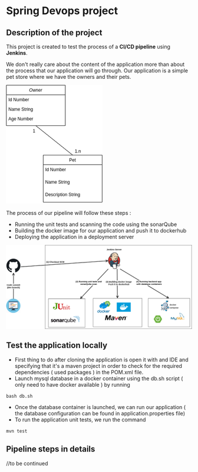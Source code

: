 # Spring Devops project
## Description of the project

This project is created to test the process of a **CI/CD pipeline** using **Jenkins**.

We don't really care about the content of the application more than about the process that our application will go through.
Our application is a simple pet store where we have the owners and their pets.

![](./assets/images/class%20diagram.drawio.png)

The process of our pipeline will follow these steps : 
* Running the unit tests and scanning the code using the sonarQube
* Building the docker image for our application and push it to dockerhub
* Deploying the application in a deployment server 

![](./assets/images/pipeline.drawio.png)

## Test the application locally
* First thing to do after cloning the application is open it with and IDE and specifying that it's a maven project in order to check for the required dependencies ( used packages ) in the POM.xml file.
* Launch mysql database in a docker container using the db.sh script ( only need to have docker available ) by running 
```
bash db.sh
```
* Once the database container is launched, we can run our application ( the database configuration can be found in application.properties file)
* To run the application unit tests, we run the command
```
mvn test
```

## Pipeline steps in details
  //to be continued